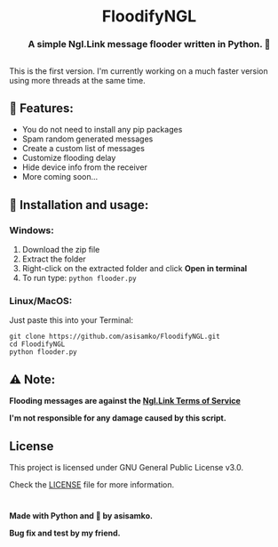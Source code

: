 <h1 align="center">FloodifyNGL</h1>
<h3 align="center">A simple Ngl.Link message flooder written in Python. 💌</h3>


##
This is the first version. I'm currently working on a much faster version using more threads at the same time.

## 👀 Features:
- You do not need to install any pip packages
- Spam random generated messages
- Create a custom list of messages
- Customize flooding delay
- Hide device info from the receiver
- More coming soon...

## 💾 Installation and usage:

### Windows:
1. Download the zip file
2. Extract the folder
3. Right-click on the extracted folder and click **Open in terminal**
4. To run type: ```python flooder.py```

### Linux/MacOS:
Just paste this into your Terminal:
```
git clone https://github.com/asisamko/FloodifyNGL.git
cd FloodifyNGL
python flooder.py
```

## ⚠️ Note:
**Flooding messages are against the [Ngl.Link Terms of Service](https://ngl.link/terms-of-service)**

**I'm not responsible for any damage caused by this script.**

## License
This project is licensed under GNU General Public License v3.0.

Check the [LICENSE](LICENSE) file for more information.


#
**Made with Python and 💖 by asisamko.**

**Bug fix and test by my friend.**
